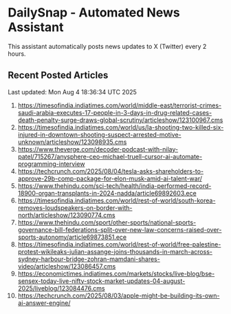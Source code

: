 # DailySnap - Automated News Assistant

This assistant automatically posts news updates to X (Twitter) every 2 hours.

## Recent Posted Articles

Last updated: Mon Aug  4 18:36:34 UTC 2025

1. https://timesofindia.indiatimes.com/world/middle-east/terrorist-crimes-saudi-arabia-executes-17-people-in-3-days-in-drug-related-cases-death-penalty-surge-draws-global-scrutiny/articleshow/123100967.cms
2. https://timesofindia.indiatimes.com/world/us/la-shooting-two-killed-six-injured-in-downtown-shooting-suspect-arrested-motive-unknown/articleshow/123098935.cms
3. https://www.theverge.com/decoder-podcast-with-nilay-patel/715267/anysphere-ceo-michael-truell-cursor-ai-automate-programming-interview
4. https://techcrunch.com/2025/08/04/tesla-asks-shareholders-to-approve-29b-comp-package-for-elon-musk-amid-ai-talent-war/
5. https://www.thehindu.com/sci-tech/health/india-performed-record-18900-organ-transplants-in-2024-nadda/article69892603.ece
6. https://timesofindia.indiatimes.com/world/rest-of-world/south-korea-removes-loudspeakers-on-border-with-north/articleshow/123090774.cms
7. https://www.thehindu.com/sport/other-sports/national-sports-governance-bill-federations-split-over-new-law-concerns-raised-over-sports-autonomy/article69873851.ece
8. https://timesofindia.indiatimes.com/world/rest-of-world/free-palestine-protest-wikileaks-julian-assange-joins-thousands-in-march-across-sydney-harbour-bridge-zohran-mamdani-shares-video/articleshow/123086457.cms
9. https://economictimes.indiatimes.com/markets/stocks/live-blog/bse-sensex-today-live-nifty-stock-market-updates-04-august-2025/liveblog/123084476.cms
10. https://techcrunch.com/2025/08/03/apple-might-be-building-its-own-ai-answer-engine/
